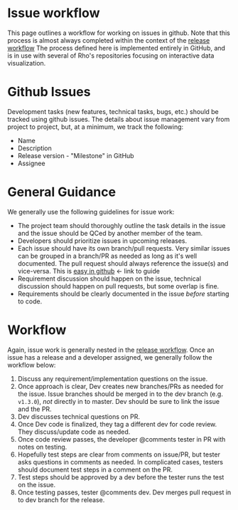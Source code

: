# Issue workflow
This page outlines a workflow for working on issues in github. Note that this process is almost always completed within the context of the [release workflow](https://github.com/RhoInc/open-source-handbook/blob/master/workflow/releases/README.md) The process defined here is implemented entirely in GitHub, and is in use with several of Rho's repositories focusing on interactive data visualization.


# Github Issues
Development tasks (new features, technical tasks, bugs, etc.) should be tracked using github issues. The details about issue management vary from project to project, but, at a minimum, we track the following:
- Name
- Description
- Release version - "Milestone" in GitHub
- Assignee

# General Guidance
We generally use the following guidelines for issue work: 
- The project team should thoroughly outline the task details in the issue and the issue should be QCed by another member of the team.
- Developers should prioritize issues in upcoming releases. 
- Each issue should have its own branch/pull requests. Very similar issues can be grouped in a branch/PR as needed as long as it's well documented. The pull request should always reference the issue(s) and vice-versa. This is [easy in github](https://github.com/blog/831-issues-2-0-the-next-generation) <- link to guide
- Requirement discussion should happen on the issue, technical discussion should happen on pull requests, but some overlap is fine. 
- Requirements should be clearly documented in the issue _before_ starting to code. 

# Workflow
Again, issue work is generally nested in the [release workflow](https://github.com/RhoInc/open-source-handbook/blob/master/workflow/releases/README.md). Once an issue has a release and a developer assigned, we generally follow the workflow below: 

1. Discuss any requirement/implementation questions on the issue. 
2. Once approach is clear, Dev creates new branches/PRs as needed for the issue. Issue branches should be merged in to the dev branch (e.g. `v1.3.0`), _not_ directly in to master. Dev should be sure to link the issue and the PR. 
3. Dev discusses technical questions on PR. 
4. Once Dev code is finalized, they tag a different dev for code review. They discuss/update code as needed.
5. Once code review passes, the developer @comments tester in PR with notes on testing.
6. Hopefully test steps are clear from comments on issue/PR, but tester asks questions in comments as needed. In complicated cases, testers should document test steps in a comment on the PR.
7. Test steps should be approved by a dev before the tester runs the test on the issue.
8. Once testing passes, tester @comments dev. Dev merges pull request in to dev branch for the release. 
